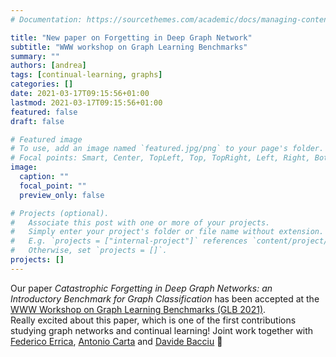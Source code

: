 ```yaml
---
# Documentation: https://sourcethemes.com/academic/docs/managing-content/

title: "New paper on Forgetting in Deep Graph Network"
subtitle: "WWW workshop on Graph Learning Benchmarks"
summary: ""
authors: [andrea]
tags: [continual-learning, graphs]
categories: []
date: 2021-03-17T09:15:56+01:00
lastmod: 2021-03-17T09:15:56+01:00
featured: false
draft: false

# Featured image
# To use, add an image named `featured.jpg/png` to your page's folder.
# Focal points: Smart, Center, TopLeft, Top, TopRight, Left, Right, BottomLeft, Bottom, BottomRight.
image:
  caption: ""
  focal_point: ""
  preview_only: false

# Projects (optional).
#   Associate this post with one or more of your projects.
#   Simply enter your project's folder or file name without extension.
#   E.g. `projects = ["internal-project"]` references `content/project/deep-learning/index.md`.
#   Otherwise, set `projects = []`.
projects: []
---
```

Our paper *Catastrophic Forgetting in Deep Graph Networks: an Introductory Benchmark for Graph Classification* has been accepted at the [WWW Workshop on Graph Learning Benchmarks (GLB 2021)](https://graph-learning-benchmarks.github.io/).  
Really excited about this paper, which is one of the first contributions studying graph networks and continual learning!
Joint work together with [Federico Errica](http://pages.di.unipi.it/errica/), [Antonio Carta](http://pages.di.unipi.it/carta/) and [Davide Bacciu](http://pages.di.unipi.it/bacciu/) :tada: